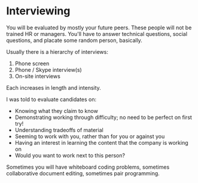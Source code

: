# Interviewing

You will be evaluated by mostly your future peers.
These people will not be trained HR or managers.
You'll have to answer technical questions, social questions, and placate some random person, basically.

Usually there is a hierarchy of interviews:

1. Phone screen
1. Phone / Skype interview(s)
1. On-site interviews

Each increases in length and intensity.

I was told to evaluate candidates on:

* Knowing what they claim to know
* Demonstrating working through difficulty; no need to be perfect on first try!
* Understanding tradeoffs of material
* Seeming to work with you, rather than for you or against you
* Having an interest in learning the content that the company is working on
* Would you want to work next to this person?

Sometimes you will have whiteboard coding problems, sometimes collaborative document editing, sometimes pair programming.
